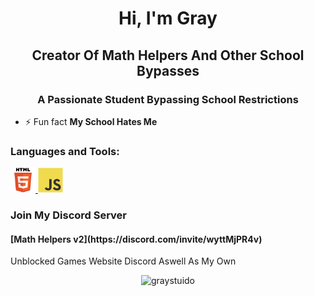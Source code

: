 <h1 align="center">Hi, I'm Gray</h1>
<h2 align="center">Creator Of Math Helpers And Other School Bypasses</h2>
<h3 align="center">A Passionate Student Bypassing School Restrictions</h3>

- ⚡ Fun fact **My School Hates Me**

<h3 align="left">Languages and Tools:</h3>
<p align="left"> <a href="https://www.w3.org/html/" target="_blank" rel="noreferrer"> <img src="https://raw.githubusercontent.com/devicons/devicon/master/icons/html5/html5-original-wordmark.svg" alt="html5" width="40" height="40"/> </a> <a href="https://developer.mozilla.org/en-US/docs/Web/JavaScript" target="_blank" rel="noreferrer"> <img src="https://raw.githubusercontent.com/devicons/devicon/master/icons/javascript/javascript-original.svg" alt="javascript" width="40" height="40"/> </a> </p>

<h3 align="left">Join My Discord Server</h3>

<h4 align="left">[Math Helpers v2](https://discord.com/invite/wyttMjPR4v)</h4>
<p>Unblocked Games Website Discord Aswell As My Own</p>



<p align="center"> <img src="https://komarev.com/ghpvc/?username=graystuido&label=Profile%20views&color=b10eb4&style=flat" alt="graystuido" /> </p>

